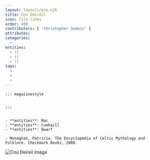 ```yaml
---
layout: layouts/pce.njk
title: Cnú Deiréil
icon: file-lines
order: 490
contributors: [ 'Christopher Godwin' ]
attributes:
categories:
  - 
entities:
  - ()
  - ()
  - ()
tags:
  - 
  - 
  - 
---
```

``` tab [group1:Info]
::: magazinestyle


:::
```
``` tab [group1:Attributes]
```
``` tab [group1:Entities]
- **entities**: Mac
- **entities**: Cumhaill
- **entities**: Dwarf
```
``` tab [group1:Sources]
- Monaghan, Patricia. The Encyclopedia of Celtic Mythology and Folklore. Checkmark Books, 2008.
```
![Cnú Deiréil Image]([None])
